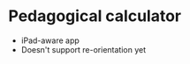 Pedagogical calculator
======================

* iPad-aware app
* Doesn't support re-orientation yet
